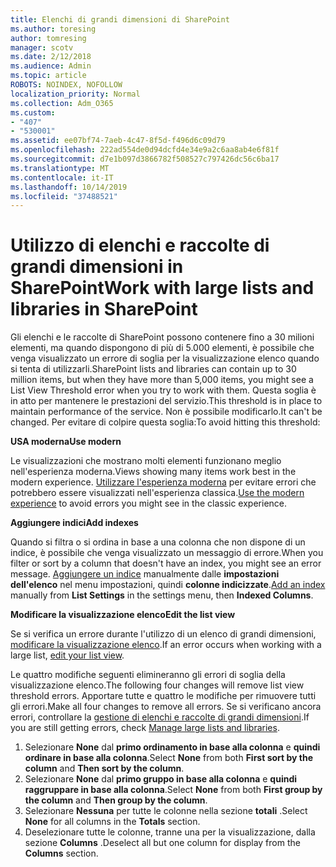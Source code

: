 ```yaml
---
title: Elenchi di grandi dimensioni di SharePoint
ms.author: toresing
author: tomresing
manager: scotv
ms.date: 2/12/2018
ms.audience: Admin
ms.topic: article
ROBOTS: NOINDEX, NOFOLLOW
localization_priority: Normal
ms.collection: Adm_O365
ms.custom:
- "407"
- "530001"
ms.assetid: ee07bf74-7aeb-4c47-8f5d-f496d6c09d79
ms.openlocfilehash: 222ad554de0d94dcfd4e34e9a2c6aa8ab4e6f81f
ms.sourcegitcommit: d7e1b097d3866782f508527c797426dc56c6ba17
ms.translationtype: MT
ms.contentlocale: it-IT
ms.lasthandoff: 10/14/2019
ms.locfileid: "37488521"
---
```

# <a name="work-with-large-lists-and-libraries-in-sharepoint"></a><span data-ttu-id="e24f9-102">Utilizzo di elenchi e raccolte di grandi dimensioni in SharePoint</span><span class="sxs-lookup"><span data-stu-id="e24f9-102">Work with large lists and libraries in SharePoint</span></span>

<span data-ttu-id="e24f9-103">Gli elenchi e le raccolte di SharePoint possono contenere fino a 30 milioni elementi, ma quando dispongono di più di 5.000 elementi, è possibile che venga visualizzato un errore di soglia per la visualizzazione elenco quando si tenta di utilizzarli.</span><span class="sxs-lookup"><span data-stu-id="e24f9-103">SharePoint lists and libraries can contain up to 30 million items, but when they have more than 5,000 items, you might see a List View Threshold error when you try to work with them.</span></span> <span data-ttu-id="e24f9-104">Questa soglia è in atto per mantenere le prestazioni del servizio.</span><span class="sxs-lookup"><span data-stu-id="e24f9-104">This threshold is in place to maintain performance of the service.</span></span> <span data-ttu-id="e24f9-105">Non è possibile modificarlo.</span><span class="sxs-lookup"><span data-stu-id="e24f9-105">It can't be changed.</span></span> <span data-ttu-id="e24f9-106">Per evitare di colpire questa soglia:</span><span class="sxs-lookup"><span data-stu-id="e24f9-106">To avoid hitting this threshold:</span></span>

<span data-ttu-id="e24f9-107">**USA moderna**</span><span class="sxs-lookup"><span data-stu-id="e24f9-107">**Use modern**</span></span>

<span data-ttu-id="e24f9-108">Le visualizzazioni che mostrano molti elementi funzionano meglio nell'esperienza moderna.</span><span class="sxs-lookup"><span data-stu-id="e24f9-108">Views showing many items work best in the modern experience.</span></span> <span data-ttu-id="e24f9-109">[Utilizzare l'esperienza moderna](https://support.office.com/article/66dac24b-4177-4775-bf50-3d267318caa9) per evitare errori che potrebbero essere visualizzati nell'esperienza classica.</span><span class="sxs-lookup"><span data-stu-id="e24f9-109">[Use the modern experience](https://support.office.com/article/66dac24b-4177-4775-bf50-3d267318caa9) to avoid errors you might see in the classic experience.</span></span>

<span data-ttu-id="e24f9-110">**Aggiungere indici**</span><span class="sxs-lookup"><span data-stu-id="e24f9-110">**Add indexes**</span></span>

<span data-ttu-id="e24f9-111">Quando si filtra o si ordina in base a una colonna che non dispone di un indice, è possibile che venga visualizzato un messaggio di errore.</span><span class="sxs-lookup"><span data-stu-id="e24f9-111">When you filter or sort by a column that doesn't have an index, you might see an error message.</span></span> <span data-ttu-id="e24f9-112">[Aggiungere un indice](https://support.office.com/article/f3f00554-b7dc-44d1-a2ed-d477eac463b0) manualmente dalle **impostazioni dell'elenco** nel menu impostazioni, quindi **colonne indicizzate**.</span><span class="sxs-lookup"><span data-stu-id="e24f9-112">[Add an index](https://support.office.com/article/f3f00554-b7dc-44d1-a2ed-d477eac463b0) manually from **List Settings** in the settings menu, then **Indexed Columns**.</span></span>

<span data-ttu-id="e24f9-113">**Modificare la visualizzazione elenco**</span><span class="sxs-lookup"><span data-stu-id="e24f9-113">**Edit the list view**</span></span>

<span data-ttu-id="e24f9-114">Se si verifica un errore durante l'utilizzo di un elenco di grandi dimensioni, [modificare la visualizzazione elenco](https://support.office.com/article/15916903-e79a-423f-b4e2-02d37e1ff372).</span><span class="sxs-lookup"><span data-stu-id="e24f9-114">If an error occurs when working with a large list, [edit your list view](https://support.office.com/article/15916903-e79a-423f-b4e2-02d37e1ff372).</span></span>

<span data-ttu-id="e24f9-115">Le quattro modifiche seguenti elimineranno gli errori di soglia della visualizzazione elenco.</span><span class="sxs-lookup"><span data-stu-id="e24f9-115">The following four changes will remove list view threshold errors.</span></span> <span data-ttu-id="e24f9-116">Apportare tutte e quattro le modifiche per rimuovere tutti gli errori.</span><span class="sxs-lookup"><span data-stu-id="e24f9-116">Make all four changes to remove all errors.</span></span> <span data-ttu-id="e24f9-117">Se si verificano ancora errori, controllare la [gestione di elenchi e raccolte di grandi dimensioni](https://support.office.com/article/B8588DAE-9387-48C2-9248-C24122F07C59).</span><span class="sxs-lookup"><span data-stu-id="e24f9-117">If you are still getting errors, check [Manage large lists and libraries](https://support.office.com/article/B8588DAE-9387-48C2-9248-C24122F07C59).</span></span>

1. <span data-ttu-id="e24f9-118">Selezionare **None** dal **primo ordinamento in base alla colonna** e **quindi ordinare in base alla colonna**.</span><span class="sxs-lookup"><span data-stu-id="e24f9-118">Select **None** from both **First sort by the column** and **Then sort by the column**.</span></span>
2. <span data-ttu-id="e24f9-119">Selezionare **None** dal **primo gruppo in base alla colonna** e **quindi raggruppare in base alla colonna**.</span><span class="sxs-lookup"><span data-stu-id="e24f9-119">Select **None** from both **First group by the column** and **Then group by the column**.</span></span>
3. <span data-ttu-id="e24f9-120">Selezionare **Nessuna** per tutte le colonne nella sezione **totali** .</span><span class="sxs-lookup"><span data-stu-id="e24f9-120">Select **None** for all columns in the **Totals** section.</span></span>
4. <span data-ttu-id="e24f9-121">Deselezionare tutte le colonne, tranne una per la visualizzazione, dalla sezione **Columns** .</span><span class="sxs-lookup"><span data-stu-id="e24f9-121">Deselect all but one column for display from the **Columns** section.</span></span>

